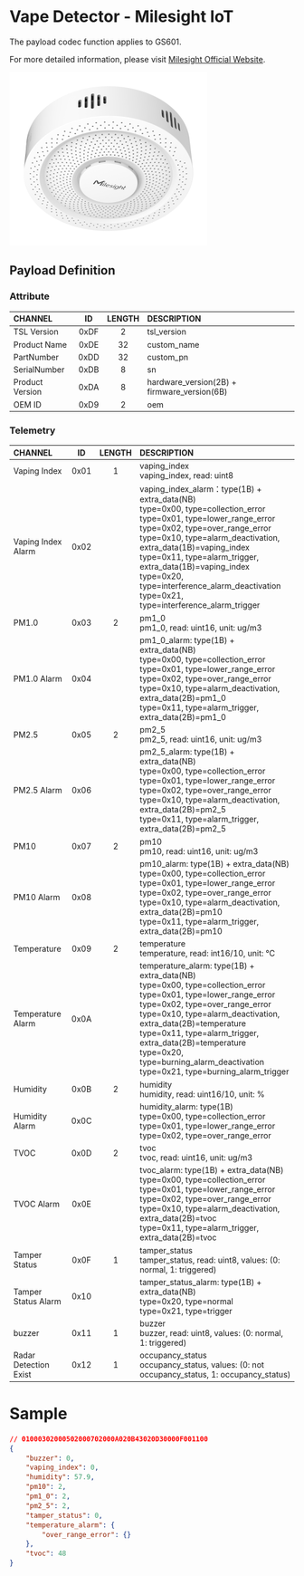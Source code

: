 # Vape Detector - Milesight IoT

The payload codec function applies to GS601.

For more detailed information, please visit [Milesight Official Website](https://www.milesight.com).

![GS601](GS601.png)

## Payload Definition

### Attribute

| CHANNEL         |  ID  | LENGTH | DESCRIPTION                                 |
| :-------------- | :--: | :----: | :------------------------------------------ |
| TSL Version     | 0xDF |   2    | tsl_version                                 |
| Product Name    | 0xDE |   32   | custom_name                                 |
| PartNumber      | 0xDD |   32   | custom_pn                                   |
| SerialNumber    | 0xDB |   8    | sn                                          |
| Product Version | 0xDA |   8    | hardware_version(2B) + firmware_version(6B) |
| OEM ID          | 0xD9 |   2    | oem                                         |

### Telemetry

| CHANNEL               |  ID  | LENGTH | DESCRIPTION                                                                                                                                                                                                                                                                                                                                                                                                |
| :-------------------- | :--: | :----: | :--------------------------------------------------------------------------------------------------------------------------------------------------------------------------------------------------------------------------------------------------------------------------------------------------------------------------------------------------------------------------------------------------------- |
| Vaping Index          | 0x01 |   1    | vaping_index<br />vaping_index, read: uint8                                                                                                                                                                                                                                                                                                                                                                |
| Vaping Index Alarm    | 0x02 |        | vaping_index_alarm：type(1B) + extra_data(NB)<br />type=0x00, type=collection_error<br />type=0x01, type=lower_range_error<br />type=0x02, type=over_range_error<br />type=0x10, type=alarm_deactivation, extra_data(1B)=vaping_index<br />type=0x11, type=alarm_trigger, extra_data(1B)=vaping_index<br />type=0x20, type=interference_alarm_deactivation<br />type=0x21, type=interference_alarm_trigger |
| PM1.0                 | 0x03 |   2    | pm1_0<br />pm1_0, read: uint16, unit: ug/m3                                                                                                                                                                                                                                                                                                                                                                |
| PM1.0 Alarm           | 0x04 |        | pm1_0_alarm: type(1B) + extra_data(NB)<br />type=0x00, type=collection_error<br />type=0x01, type=lower_range_error<br />type=0x02, type=over_range_error<br />type=0x10, type=alarm_deactivation, extra_data(2B)=pm1_0<br />type=0x11, type=alarm_trigger, extra_data(2B)=pm1_0                                                                                                                           |
| PM2.5                 | 0x05 |   2    | pm2_5<br />pm2_5, read: uint16, unit: ug/m3                                                                                                                                                                                                                                                                                                                                                                |
| PM2.5 Alarm           | 0x06 |        | pm2_5_alarm: type(1B) + extra_data(NB)<br />type=0x00, type=collection_error<br />type=0x01, type=lower_range_error<br />type=0x02, type=over_range_error<br />type=0x10, type=alarm_deactivation, extra_data(2B)=pm2_5<br />type=0x11, type=alarm_trigger, extra_data(2B)=pm2_5                                                                                                                           |
| PM10                  | 0x07 |   2    | pm10<br />pm10, read: uint16, unit: ug/m3                                                                                                                                                                                                                                                                                                                                                                  |
| PM10 Alarm            | 0x08 |        | pm10_alarm: type(1B) + extra_data(NB)<br />type=0x00, type=collection_error<br />type=0x01, type=lower_range_error<br />type=0x02, type=over_range_error<br />type=0x10, type=alarm_deactivation, extra_data(2B)=pm10<br />type=0x11, type=alarm_trigger, extra_data(2B)=pm10                                                                                                                              |
| Temperature           | 0x09 |   2    | temperature<br />temperature, read: int16/10, unit: ℃                                                                                                                                                                                                                                                                                                                                                      |
| Temperature Alarm     | 0x0A |        | temperature_alarm: type(1B) + extra_data(NB)<br />type=0x00, type=collection_error<br />type=0x01, type=lower_range_error<br />type=0x02, type=over_range_error<br />type=0x10, type=alarm_deactivation, extra_data(2B)=temperature<br />type=0x11, type=alarm_trigger, extra_data(2B)=temperature<br />type=0x20, type=burning_alarm_deactivation<br />type=0x21, type=burning_alarm_trigger              |
| Humidity              | 0x0B |   2    | humidity<br />humidity, read: uint16/10, unit: %                                                                                                                                                                                                                                                                                                                                                           |
| Humidity Alarm        | 0x0C |        | humidity_alarm: type(1B)<br />type=0x00, type=collection_error<br />type=0x01, type=lower_range_error<br />type=0x02, type=over_range_error                                                                                                                                                                                                                                                                |
| TVOC                  | 0x0D |   2    | tvoc<br />tvoc, read: uint16, unit: ug/m3                                                                                                                                                                                                                                                                                                                                                                  |
| TVOC Alarm            | 0x0E |        | tvoc_alarm: type(1B) + extra_data(NB)<br />type=0x00, type=collection_error<br />type=0x01, type=lower_range_error<br />type=0x02, type=over_range_error<br />type=0x10, type=alarm_deactivation, extra_data(2B)=tvoc<br />type=0x11, type=alarm_trigger, extra_data(2B)=tvoc                                                                                                                              |
| Tamper Status         | 0x0F |   1    | tamper_status<br />tamper_status, read: uint8, values: (0: normal, 1: triggered)                                                                                                                                                                                                                                                                                                                           |
| Tamper Status Alarm   | 0x10 |        | tamper_status_alarm: type(1B) + extra_data(NB)<br />type=0x20, type=normal<br />type=0x21, type=trigger                                                                                                                                                                                                                                                                                                    |
| buzzer                | 0x11 |   1    | buzzer<br />buzzer, read: uint8, values: (0: normal, 1: triggered)                                                                                                                                                                                                                                                                                                                                         |
| Radar Detection Exist | 0x12 |   1    | occupancy_status<br />occupancy_status, values: (0: not occupancy_status, 1: occupancy_status)                                                                                                                                                                                                                                                                                                             |

# Sample

```json
// 01000302000502000702000A020B43020D30000F001100
{
    "buzzer": 0,
    "vaping_index": 0,
    "humidity": 57.9,
    "pm10": 2,
    "pm1_0": 2,
    "pm2_5": 2,
    "tamper_status": 0,
    "temperature_alarm": {
        "over_range_error": {}
    },
    "tvoc": 48
}
```
